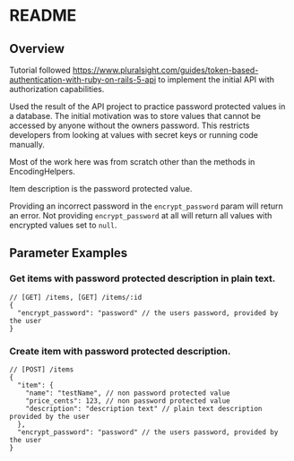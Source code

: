 # README

## Overview

Tutorial followed https://www.pluralsight.com/guides/token-based-authentication-with-ruby-on-rails-5-api to implement the initial API with authorization capabilities.

Used the result of the API project to practice password protected values in a database. The initial motivation was to store values that cannot be accessed by anyone without the owners password. This restricts developers from looking at values with secret keys or running code manually.

Most of the work here was from scratch other than the methods in EncodingHelpers.

Item description is the password protected value.

Providing an incorrect password in the `encrypt_password` param will return an error. Not providing `encrypt_password` at all will return all values with encrypted values set to `null`.

## Parameter Examples

### Get items with password protected description in plain text.

```jsonc
// [GET] /items, [GET] /items/:id
{
  "encrypt_password": "password" // the users password, provided by the user
}
```

### Create item with password protected description.

```jsonc
// [POST] /items
{
  "item": {
    "name": "testName", // non password protected value
    "price_cents": 123, // non password protected value
    "description": "description text" // plain text description provided by the user
  },
  "encrypt_password": "password" // the users password, provided by the user
}
```

